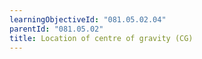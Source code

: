 ```yaml
---
learningObjectiveId: "081.05.02.04"
parentId: "081.05.02"
title: Location of centre of gravity (CG)
---
```

